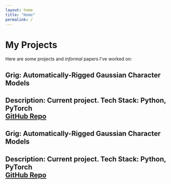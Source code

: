 ```yaml
---
layout: home
title: "Home"
permalink: /
---
```


# My Projects

Here are some projects and *informal* papers I've worked on:

## Grig: Automatically-Rigged Gaussian Character Models
**Description:**  Current project. 
**Tech Stack:** Python, PyTorch  
[GitHub Repo](https://github.com/jolfss/grig)
---
## Grig: Automatically-Rigged Gaussian Character Models
**Description:**  Current project. 
**Tech Stack:** Python, PyTorch  
[GitHub Repo](https://github.com/jolfss/grig)
---
